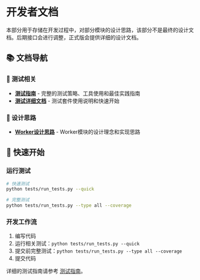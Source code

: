 # 开发者文档

本部分用于存储在开发过程中，对部分模块的设计思路，该部分不是最终的设计文档。后期接口会进行调整，正式版会提供详细的设计文档。

## 📚 文档导航

### 🧪 测试相关
- **[测试指南](./Testing_Guide.md)** - 完整的测试策略、工具使用和最佳实践指南
- **[测试详细文档](../../tests/README.md)** - 测试套件使用说明和快速开始

### 🔧 设计思路
- **[Worker设计思路](./Worker设计思路.md)** - Worker模块的设计理念和实现思路

## 🚀 快速开始

### 运行测试
```bash
# 快速测试
python tests/run_tests.py --quick

# 完整测试
python tests/run_tests.py --type all --coverage
```

### 开发工作流
1. 编写代码
2. 运行相关测试：`python tests/run_tests.py --quick`
3. 提交前完整测试：`python tests/run_tests.py --type all --coverage`
4. 提交代码

详细的测试指南请参考 [测试指南](./Testing_Guide.md)。